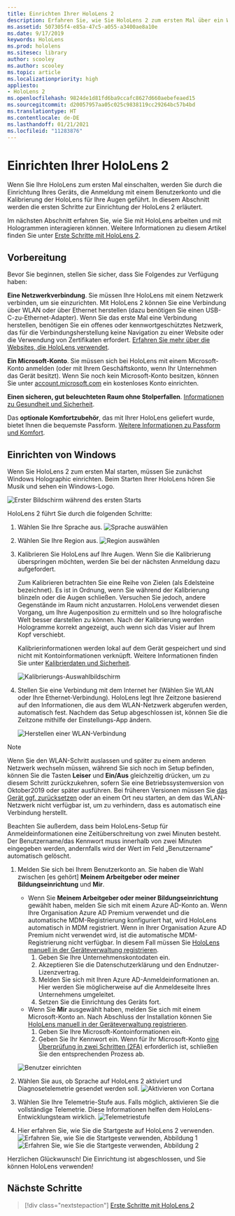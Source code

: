 ```yaml
---
title: Einrichten Ihrer HoloLens 2
description: Erfahren Sie, wie Sie HoloLens 2 zum ersten Mal über ein Wi-Fi-Netzwerk mit einem Microsoft (MSA)- oder einem Azure Active Directory (AAD)-Konto einrichten.
ms.assetid: 507305f4-e85a-47c5-a055-a3400ae8a10e
ms.date: 9/17/2019
keywords: HoloLens
ms.prod: hololens
ms.sitesec: library
author: scooley
ms.author: scooley
ms.topic: article
ms.localizationpriority: high
appliesto:
- HoloLens 2
ms.openlocfilehash: 9824de1d81fd6ba9ccafc8627d660aebefeaed15
ms.sourcegitcommit: d20057957aa05c025c9838119cc29264bc57b4bd
ms.translationtype: HT
ms.contentlocale: de-DE
ms.lasthandoff: 01/21/2021
ms.locfileid: "11283876"
---
```

# Einrichten Ihrer HoloLens 2

Wenn Sie Ihre HoloLens zum ersten Mal einschalten, werden Sie durch die Einrichtung Ihres Geräts, die Anmeldung mit einem Benutzerkonto und die Kalibrierung der HoloLens für Ihre Augen geführt.  In diesem Abschnitt werden die ersten Schritte zur Einrichtung der HoloLens 2 erläutert.

Im nächsten Abschnitt erfahren Sie, wie Sie mit HoloLens arbeiten und mit Hologrammen interagieren können. Weitere Informationen zu diesem Artikel finden Sie unter [Erste Schritte mit HoloLens 2](hololens2-basic-usage.md).

## Vorbereitung

Bevor Sie beginnen, stellen Sie sicher, dass Sie Folgendes zur Verfügung haben:

**Eine Netzwerkverbindung**. Sie müssen Ihre HoloLens mit einem Netzwerk verbinden, um sie einzurichten. Mit HoloLens 2 können Sie eine Verbindung über WLAN oder über Ethernet herstellen (dazu benötigen Sie einen USB-C-zu-Ethernet-Adapter). Wenn Sie das erste Mal eine Verbindung herstellen, benötigen Sie ein offenes oder kennwortgeschütztes Netzwerk, das für die Verbindungsherstellung keine Navigation zu einer Website oder die Verwendung von Zertifikaten erfordert. [Erfahren Sie mehr über die Websites, die HoloLens verwendet](hololens-offline.md).

**Ein Microsoft-Konto**. Sie müssen sich bei HoloLens mit einem Microsoft-Konto anmelden (oder mit Ihrem Geschäftskonto, wenn Ihr Unternehmen das Gerät besitzt). Wenn Sie noch kein Microsoft-Konto besitzen, können Sie unter [account.microsoft.com](https://account.microsoft.com) ein kostenloses Konto einrichten.

**Einen sicheren, gut beleuchteten Raum ohne Stolperfallen**. [Informationen zu Gesundheit und Sicherheit](https://go.microsoft.com/fwlink/p/?LinkId=746661).

Das **optionale Komfortzubehör**, das mit Ihrer HoloLens geliefert wurde, bietet Ihnen die bequemste Passform. [Weitere Informationen zu Passform und Komfort](hololens2-setup.md#adjust-fit).

## Einrichten von Windows

Wenn Sie HoloLens 2 zum ersten Mal starten, müssen Sie zunächst Windows Holographic einrichten.  Beim Starten Ihrer HoloLens hören Sie Musik und sehen ein Windows-Logo.

![Erster Bildschirm während des ersten Starts](images/01-magic-moment.png)

HoloLens 2 führt Sie durch die folgenden Schritte:

1. Wählen Sie Ihre Sprache aus.
    ![Sprache auswählen](images/04-language.png)

1. Wählen Sie Ihre Region aus.
    ![Region auswählen](images/05-region.png)

1. Kalibrieren Sie HoloLens auf Ihre Augen.  Wenn Sie die Kalibrierung überspringen möchten, werden Sie bei der nächsten Anmeldung dazu aufgefordert.

    Zum Kalibrieren betrachten Sie eine Reihe von Zielen (als Edelsteine bezeichnet). Es ist in Ordnung, wenn Sie während der Kalibrierung blinzeln oder die Augen schließen. Versuchen Sie jedoch, andere Gegenstände im Raum nicht anzustarren. HoloLens verwendet diesen Vorgang, um Ihre Augenposition zu ermitteln und so Ihre holografische Welt besser darstellen zu können. Nach der Kalibrierung werden Hologramme korrekt angezeigt, auch wenn sich das Visier auf Ihrem Kopf verschiebt.

    Kalibrierinformationen werden lokal auf dem Gerät gespeichert und sind nicht mit Kontoinformationen verknüpft. Weitere Informationen finden Sie unter [Kalibrierdaten und Sicherheit](hololens-calibration.md#calibration-data-and-security).

    ![Kalibrierungs-Auswahlbildschirm](images/06-et-corners.png)

1. Stellen Sie eine Verbindung mit dem Internet her (Wählen Sie WLAN oder Ihre Ethernet-Verbindung).
     HoloLens legt Ihre Zeitzone basierend auf den Informationen, die aus dem WLAN-Netzwerk abgerufen werden, automatisch fest. Nachdem das Setup abgeschlossen ist, können Sie die Zeitzone mithilfe der Einstellungs-App ändern.

    ![Herstellen einer WLAN-Verbindung](images/11-network.png)
> [!NOTE] 
> Wenn Sie den WLAN-Schritt auslassen und später zu einem anderen Netzwerk wechseln müssen, während Sie sich noch im Setup befinden, können Sie die Tasten **Leiser** und **Ein/Aus** gleichzeitig drücken, um zu diesem Schritt zurückzukehren, sofern Sie eine Betriebssystemversion von Oktober2019 oder später ausführen. Bei früheren Versionen müssen Sie [das Gerät ggf. zurücksetzen](hololens-recovery.md) oder an einem Ort neu starten, an dem das WLAN-Netzwerk nicht verfügbar ist, um zu verhindern, dass es automatisch eine Verbindung herstellt.
> 
> Beachten Sie außerdem, dass beim HoloLens-Setup für Anmeldeinformationen eine Zeitüberschreitung von zwei Minuten besteht. Der Benutzername/das Kennwort muss innerhalb von zwei Minuten eingegeben werden, andernfalls wird der Wert im Feld „Benutzername“ automatisch gelöscht.

1. Melden Sie sich bei Ihrem Benutzerkonto an. Sie haben die Wahl zwischen [es gehört] **Meinem Arbeitgeber oder meiner Bildungseinrichtung** und **Mir**.
    - Wenn Sie **Meinem Arbeitgeber oder meiner Bildungseinrichtung** gewählt haben, melden Sie sich mit einem Azure AD-Konto an. Wenn Ihre Organisation Azure AD Premium verwendet und die automatische MDM-Registrierung konfiguriert hat, wird HoloLens automatisch in MDM registriert. Wenn in Ihrer Organisation Azure AD Premium nicht verwendet wird, ist die automatische MDM-Registrierung nicht verfügbar. In diesem Fall müssen Sie [HoloLens manuell in der Geräteverwaltung registrieren](hololens-enroll-mdm.md#different-ways-to-enroll).
        1. Geben Sie Ihre Unternehmenskontodaten ein.
        1. Akzeptieren Sie die Datenschutzerklärung und den Endnutzer-Lizenzvertrag.
        1. Melden Sie sich mit Ihren Azure AD-Anmeldeinformationen an. Hier werden Sie möglicherweise auf die Anmeldeseite Ihres Unternehmens umgeleitet.
        1. Setzen Sie die Einrichtung des Geräts fort.
    - Wenn Sie **Mir** ausgewählt haben, melden Sie sich mit einem Microsoft-Konto an. Nach Abschluss der Installation können Sie [HoloLens manuell in der Geräteverwaltung registrieren](hololens-enroll-mdm.md#different-ways-to-enroll).
        1. Geben Sie Ihre Microsoft-Kontoinformationen ein.
        2. Geben Sie Ihr Kennwort ein. Wenn für Ihr Microsoft-Konto [eine Überprüfung in zwei Schritten (2FA)](https://blogs.technet.microsoft.com/microsoft_blog/2013/04/17/microsoft-account-gets-more-secure/) erforderlich ist, schließen Sie den entsprechenden Prozess ab.

    ![Benutzer einrichten](images/13-device-owner.png)

1. Wählen Sie aus, ob Sprache auf HoloLens 2 aktiviert und Diagnosetelemetrie gesendet werden soll.
    ![Aktivieren von Cortana](images/22-do-more-with-voice.png)

1. Wählen Sie Ihre Telemetrie-Stufe aus. Falls möglich, aktivieren Sie die vollständige Telemetrie. Diese Informationen helfen dem HoloLens-Entwicklungsteam wirklich.
     ![Telemetriestufe](images/24-telemetry.png)

1. Hier erfahren Sie, wie Sie die Startgeste auf HoloLens 2 verwenden.
     ![Erfahren Sie, wie Sie die Startgeste verwenden, Abbildung 1](images/26-01-startmenu-learning.png) ![Erfahren Sie, wie Sie die Startgeste verwenden, Abbildung 2](images/26-02-startmenu-learning.png)

Herzlichen Glückwunsch!  Die Einrichtung ist abgeschlossen, und Sie können HoloLens verwenden!

## Nächste Schritte

> [!div class="nextstepaction"]
> [Erste Schritte mit HoloLens 2](hololens2-basic-usage.md)

